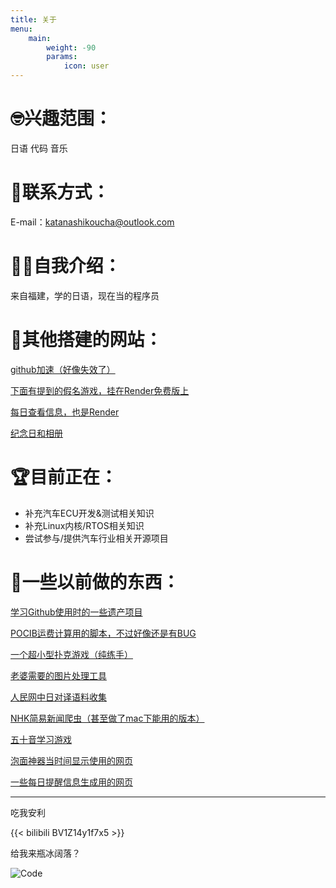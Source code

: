```yaml
---
title: 关于
menu:
    main: 
        weight: -90
        params:
            icon: user
---
```


# 🤓兴趣范围：
日语 代码 音乐

# 📧联系方式：
E-mail：<katanashikoucha@outlook.com>

# 😶‍🌫️自我介绍：
来自福建，学的日语，现在当的程序员

# 🎉其他搭建的网站：
[github加速（好像失效了）](https://git.kouchalab.win)

[下面有提到的假名游戏，挂在Render免费版上](https://kanaasobi.kouchalab.online)

[每日查看信息，也是Render](https://today.kouchalab.online)

[纪念日和相册](https://xn--jlqz7k134a.xn--6qq986b3xl)


# 🏆目前正在：
- 补充汽车ECU开发&测试相关知识
- 补充Linux内核/RTOS相关知识
- 尝试参与/提供汽车行业相关开源项目

# 🍷一些以前做的东西：
[学习Github使用时的一些遗产项目](https://github.com/Takanashikoucha/TestLab)

[POCIB运费计算用的脚本，不过好像还是有BUG](https://github.com/Takanashikoucha/POCIB_Tool_Freight)

[一个超小型扑克游戏（纯练手）](https://github.com/Takanashikoucha/SimpleGame-Keep99)

[老婆需要的图片处理工具](https://github.com/Takanashikoucha/APP4GF_01)

[人民网中日对译语料收集](https://github.com/Takanashikoucha/Zh-Ja-Translation-Corpus)

[NHK简易新闻爬虫（甚至做了mac下能用的版本）](https://github.com/Takanashikoucha/JPEasyNews)

[五十音学习游戏](https://github.com/Takanashikoucha/kanaasobi)

[泡面神器当时间显示使用的网页](https://github.com/Takanashikoucha/clock4kindle)

[一些每日提醒信息生成用的网页](https://github.com/Takanashikoucha/Today)

--------
吃我安利

{{< bilibili BV1Z14y1f7x5 >}}

给我来瓶冰阔落？

![Code](alipay.jpg)
